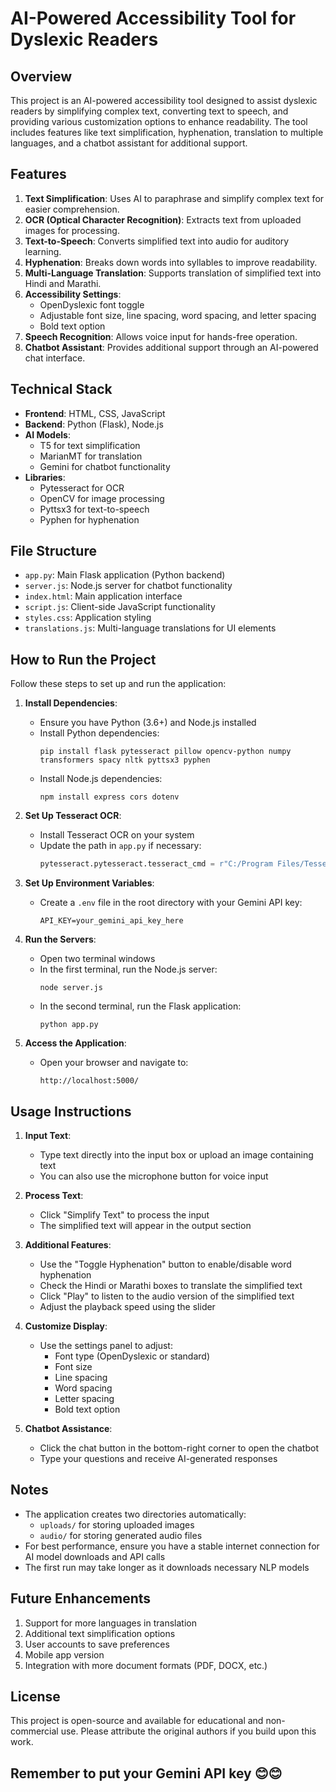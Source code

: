# AI-Powered Accessibility Tool for Dyslexic Readers

## Overview

This project is an AI-powered accessibility tool designed to assist dyslexic readers by simplifying complex text, converting text to speech, and providing various customization options to enhance readability. The tool includes features like text simplification, hyphenation, translation to multiple languages, and a chatbot assistant for additional support.

## Features

1. **Text Simplification**: Uses AI to paraphrase and simplify complex text for easier comprehension.
2. **OCR (Optical Character Recognition)**: Extracts text from uploaded images for processing.
3. **Text-to-Speech**: Converts simplified text into audio for auditory learning.
4. **Hyphenation**: Breaks down words into syllables to improve readability.
5. **Multi-Language Translation**: Supports translation of simplified text into Hindi and Marathi.
6. **Accessibility Settings**:
   - OpenDyslexic font toggle
   - Adjustable font size, line spacing, word spacing, and letter spacing
   - Bold text option
7. **Speech Recognition**: Allows voice input for hands-free operation.
8. **Chatbot Assistant**: Provides additional support through an AI-powered chat interface.

## Technical Stack

- **Frontend**: HTML, CSS, JavaScript
- **Backend**: Python (Flask), Node.js
- **AI Models**:
  - T5 for text simplification
  - MarianMT for translation
  - Gemini for chatbot functionality
- **Libraries**:
  - Pytesseract for OCR
  - OpenCV for image processing
  - Pyttsx3 for text-to-speech
  - Pyphen for hyphenation

## File Structure

- `app.py`: Main Flask application (Python backend)
- `server.js`: Node.js server for chatbot functionality
- `index.html`: Main application interface
- `script.js`: Client-side JavaScript functionality
- `styles.css`: Application styling
- `translations.js`: Multi-language translations for UI elements

## How to Run the Project

Follow these steps to set up and run the application:

1. **Install Dependencies**:
   - Ensure you have Python (3.6+) and Node.js installed
   - Install Python dependencies:
     ```
     pip install flask pytesseract pillow opencv-python numpy transformers spacy nltk pyttsx3 pyphen
     ```
   - Install Node.js dependencies:
     ```
     npm install express cors dotenv
     ```

2. **Set Up Tesseract OCR**:
   - Install Tesseract OCR on your system
   - Update the path in `app.py` if necessary:
     ```python
     pytesseract.pytesseract.tesseract_cmd = r"C:/Program Files/Tesseract-OCR/tesseract.exe"
     ```

3. **Set Up Environment Variables**:
   - Create a `.env` file in the root directory with your Gemini API key:
     ```
     API_KEY=your_gemini_api_key_here
     ```

4. **Run the Servers**:
   - Open two terminal windows
   - In the first terminal, run the Node.js server:
     ```
     node server.js
     ```
   - In the second terminal, run the Flask application:
     ```
     python app.py
     ```

5. **Access the Application**:
   - Open your browser and navigate to:
     ```
     http://localhost:5000/
     ```

## Usage Instructions

1. **Input Text**:
   - Type text directly into the input box or upload an image containing text
   - You can also use the microphone button for voice input

2. **Process Text**:
   - Click "Simplify Text" to process the input
   - The simplified text will appear in the output section

3. **Additional Features**:
   - Use the "Toggle Hyphenation" button to enable/disable word hyphenation
   - Check the Hindi or Marathi boxes to translate the simplified text
   - Click "Play" to listen to the audio version of the simplified text
   - Adjust the playback speed using the slider

4. **Customize Display**:
   - Use the settings panel to adjust:
     - Font type (OpenDyslexic or standard)
     - Font size
     - Line spacing
     - Word spacing
     - Letter spacing
     - Bold text option

5. **Chatbot Assistance**:
   - Click the chat button in the bottom-right corner to open the chatbot
   - Type your questions and receive AI-generated responses

## Notes

- The application creates two directories automatically:
  - `uploads/` for storing uploaded images
  - `audio/` for storing generated audio files
- For best performance, ensure you have a stable internet connection for AI model downloads and API calls
- The first run may take longer as it downloads necessary NLP models

## Future Enhancements

1. Support for more languages in translation
2. Additional text simplification options
3. User accounts to save preferences
4. Mobile app version
5. Integration with more document formats (PDF, DOCX, etc.)

## License

This project is open-source and available for educational and non-commercial use. Please attribute the original authors if you build upon this work.

## Remember to put your Gemini API key 😊😊
